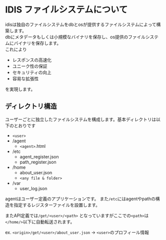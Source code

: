 # IDIS ファイルシステムについて
idisは独自のファイルシステムをdbとosが提供するファイルシステムによって構築します。  
dbにメタデータもしくは小規模なバイナリを保存し、os提供のファイルシステムにバイナリを保存します。  
これにより
- レスポンスの高速化
- ユニーク性の保証
- セキュリティの向上
- 容易な拡張性

を実現します。

## ディレクトリ構造
ユーザーごとに独立したファイルシステムを構成します。基本ディレクトリは以下のとおりです  

* `<user>`
* /agent
  * `<agent>`.html
* /etc
  * agent_register.json
  * path_register.json
* /home
  * about_user.json
  * `<any file & folder>`
* /var
  * user_log.json

agentはユーザー定義のアプリケーションです。
また`/etc`にはagentやpathの構造を指定するレジスターファイルを設置します。  


またAPI定義では`/get/<user>/<path>`
となっていますがここでの`<path>`は`</home/>`以下に自動転送されます。

ex. `<origin>/get/<user>/about_user.json` -> `<user>`のプロフィール情報